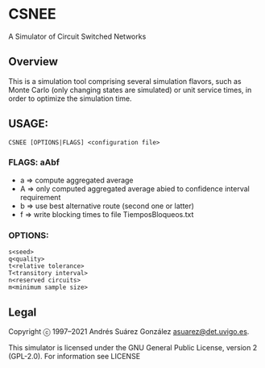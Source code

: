 CSNEE
======

A Simulator of Circuit Switched Networks

## Overview

This is a simulation tool comprising several simulation flavors, such as Monte Carlo (only changing states are simulated) or unit service times, in order to optimize the simulation time. 

## USAGE:
	CSNEE [OPTIONS|FLAGS] <configuration file>

### FLAGS: aAbf
* a => compute aggregated average
* A => only computed aggregated average abied to confidence interval requirement
* b => use best alternative route (second one or latter)
* f => write blocking times to file TiemposBloqueos.txt

### OPTIONS: 
 	s<seed>
	q<quality>
	t<relative tolerance>
	T<transitory interval>
	n<reserved circuits>
	m<minimum sample size>

## Legal
Copyright ⓒ 1997–2021 Andrés Suárez González <asuarez@det.uvigo.es>.

This simulator is licensed under the GNU General Public License, version 2 (GPL-2.0). For information see LICENSE

